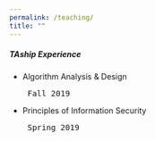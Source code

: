 ```yaml
---
permalink: /teaching/
title: ""
---
```

<h5> TAship Experience </h5>
<ul>
<li>Algorithm Analysis & Design
<pre> Fall 2019</pre></li>
<li>Principles of Information Security
<pre> Spring 2019</pre></li>
</ul>
